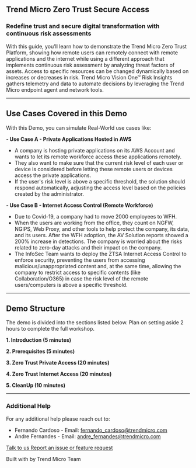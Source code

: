 ## Trend Micro Zero Trust Secure Access
### Redefine trust and secure digital transformation with continuous risk assessments 

With this guide, you’ll learn how to demonstrate the Trend Micro Zero Trust Platform, showing how remote users can remotely connect with remote applications and the internet while using a different approach that implements continuous risk assessment by analyzing threat factors of assets. Access to specific resources can be changed dynamically based on increases or decreases in risk. Trend Micro Vision One™ Risk Insights gathers telemetry and data to automate decisions by leveraging the Trend Micro endpoint agent and network tools.

--------
## Use Cases Covered in this Demo
With this Demo, you can simulate Real-World use cases like:

  <b>- Use Case A - Private Applications Hosted in AWS</b>

  - A company is hosting private applications on its AWS Account and wants to let its remote workforce access these applications remotely.
  - They also want to make sure that the current risk level of each user or device is considered before letting these remote users or devices access the private applications.
  - If the user's risk level is above a specific threshold, the solution should respond automatically, adjusting the access level based on the policies created by the administrator.

  <b>- Use Case B - Internet Access Control (Remote Workforce)</b>

  - Due to Covid-19, a company had to move 2000 employees to WFH.
  - When the users are working from the office, they count on NGFW, NGIPS, Web Proxy, and other tools to help protect the company, its data, and its users. After the WFH adoption, the AV Solution reports showed a 200% increase in detections. The company is worried about the risks related to zero-day attacks and their impact on the company.
  - The InfoSec Team wants to deploy the ZTSA Internet Access Control to enforce security, preventing the users from accessing malicious/unappropriated content and, at the same time, allowing the company to restrict access to specific contents (like Collaboration/O365) in case the risk level of the remote users/computers is above a specific threshold.

--------
## Demo Structure

The demo is divided into the sections listed below. Plan on setting aside 2 hours to complete the full workshop.

<span style="color: #4e3eb1;"><i class='fas fa-check fa-xs'></i></span> <b> 1. Introduction (5 minutes)</b> 

<span style="color: #4e3eb1;"><i class='fas fa-check fa-xs'></i></span> <b> 2. Prerequisites (5 minutes)</b> 

<span style="color: #4e3eb1;"><i class='fas fa-check fa-xs'></i></span> <b> 3. Zero Trust Private Access (20 minutes)</b>

<span style="color: #4e3eb1;"><i class='fas fa-check fa-xs'></i></span> <b> 4. Zero Trust Internet Access (20 minutes)</b>

<span style="color: #4e3eb1;"><i class='fas fa-check fa-xs'></i></span> <b> 5. CleanUp (10 minutes)</b>

--------
### **Additional Help**
For any additional help please reach out to: 

- Fernando Cardoso - Email: fernando_cardoso@trendmicro.com
- Andre Fernandes - Email: andre_fernandes@trendmicro.com

<p>
<a  href="mailto:fernando_cardoso@trendmicro.com;andre_fernandes@trendmicro.com?subject=Vision One - ZTSA Workshop"  target="_blank" rel="noopener noreferrer"  class="btn btn-default">  
  Talk to us
  <i class="fas fa-paper-plane"></i>
</a>

<a  href="https://github.com/fernandostc/v1-ztsa-workshop/issues/new" target="_blank" rel="noopener noreferrer"  class="btn btn-default">  
  <i class="fas fa-bug"></i>
  Report an issue or feature request
</a>
</p>
</li>
</ul>
<p>Built with <i class="far fa-heart" style="color: red;"></i> by Trend Micro Team</p>